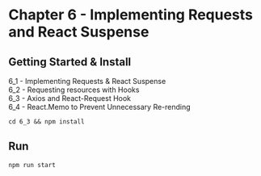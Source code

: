 # Chapter 6 - Implementing Requests and React Suspense

## Getting Started & Install

6_1 - Implementing Requests & React Suspense  
6_2 - Requesting resources with Hooks    
6_3 - Axios and React-Request Hook  
6_4 - React.Memo to Prevent Unnecessary Re-rending  

```
cd 6_3 && npm install
```

## Run

```
npm run start
```

